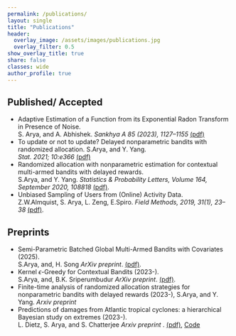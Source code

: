 ```yaml
---
permalink: /publications/
layout: single
title: "Publications"
header:
  overlay_image: /assets/images/publications.jpg
  overlay_filter: 0.5
show_overlay_title: true
share: false
classes: wide
author_profile: true  
---
```



Published/ Accepted
---------------

+  Adaptive Estimation of a Function from its Exponential Radon Transform in Presence of Noise.<br/> S. Arya, and A. Abhishek. _Sankhya A 85 (2023), 1127–1155_ <a href="/assets/pdf/SankhyaA_AA_SA.pdf" target="_blank">(pdf)</a> <br/>
+ To update or not to update? Delayed nonparametric bandits with randomized allocation. S.Arya, and Y. Yang.  <br /> _Stat. 2021; 10:e366_ 
 <a href="/assets/pdf/STAT_DelayedBandits_SakshiArya.pdf" target="_blank">(pdf)</a><br /> 
+ Randomized allocation with nonparametric estimation for contextual multi-armed bandits with delayed rewards.<br/> S.Arya, and Y. Yang.  _Statistics & Probability Letters, Volume 164, September 2020, 108818_  <a href="/assets/pdf/SPLpaperpublished-main.pdf" target="_blank">(pdf)</a>. <br/>
+ Unbiased Sampling of Users from (Online) Activity Data. <br/>Z.W.Almquist, S. Arya, L. Zeng, E.Spiro. _Field Methods, 2019, 31(1), 23–38_  <a href="/assets/pdf/FieldMethods.pdf" target="_blank">(pdf)</a>. <br/>


Preprints
---------------
+ Semi-Parametric Batched Global Multi-Armed Bandits with Covariates (2025). <br/>S.Arya, and, H. Song  _ArXiv preprint_.
<a href="/assets/pdf/SIRBandits.pdf" target="_blank">(pdf)</a>. <br/>
+  Kernel $\epsilon$-Greedy for Contextual Bandits (2023-). <br/>S.Arya, and, B.K. Sriperumbudur  _ArXiv preprint_.
<a href="/assets/pdf/kernel_eps_greedy.pdf" target="_blank">(pdf)</a>. <br/>
+ Finite-time analysis of randomized allocation strategies for nonparametric bandits with delayed rewards (2023-), S.Arya, and Y. Yang. _Arxiv preprint_ 
+ Predictions of damages from Atlantic tropical cyclones: a hierarchical Bayesian study on extremes (2023-). <br/>  L. Dietz, S. Arya, and S. Chatterjee  _Arxiv preprint_ . <a href="/assets/pdf/bayesstorms.pdf" target="_blank">(pdf)</a>, [Code](https://github.com/sakshiarya/Tropical_Hurricane_Damages_Bayesian) <br/>
<!--- + Bhattacharjee, S., Li, B., Xue, L. (2023-). Nonlinear global Fréchet regression for random objects via weak conditional expectation. _ArXiv preprint, Under review for Annals of Statistics_ <a href="/assets/pdf/draft0.pdf" target="_blank">(pdf)</a>.<br/> --->

<!-- Ongoing work
---------------

+ Bhattacharjee, S., Li, B., Xue, L. (2023-). Causal inference on distributional data with continuous treatments.
+ Arya, S., Bhattacharjee, S., and Sriperambudur, B. (2023-). Index models for contextual bandit problems.
+ Zhang, Q. and Bhattacharjee, S. (2023-). Geodesic set distribution regression. -->


<!-- Software
---------------

+ fdapace: Functional Data Analysis and Empirical Dynamics- 2019 -- present  [(R package)](https://cran.r-project.org/web/packages/fdapace/index.html)<br/>
_Contributing author_ <a href="/assets/images/fdapace_download.png" target="_blank"></a> <br/>
+ frechet: Statistical Analysis for Random Objects and Non-Euclidean Data- 2019 -- present  
[(R package)](https://cran.r-project.org/web/packages/frechet/index.html)<br/>
_Contributing author_ <a href="/assets/images/frechet_download.png" target="_blank"></a> <br/>
+ fdaconcur: Concurrent Regression and History Index Models for Functional Data- 2021 -- present  
[(R package)](https://cran.r-project.org/web/packages/fdaconcur/index.html)<br/>
_Creator, maintainer, and contributing author_ <a href="/assets/images/fdaconcur_download.png" target="_blank"></a> <br/>
+  SDRReg: Dimension Reduction and Regression Methods for High-dimensional and Complex (Non-Euclidean) Data- 2023 -- present  
[(R package, Test version)](https://github.com/tyy20/SDRReg)<br/>
_Creator, maintainer, and contributing author_ <br/> -->
